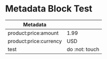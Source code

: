 # Metadata Block Test



|Metadata||
|-|-|
|product:price:amount|1.99|
|product:price:currency|USD|
|test|do :not: touch|
